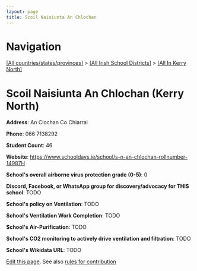 ```yaml
---
layout: page
title: Scoil Naisiunta An Chlochan
---
```

# Navigation

[[All countries/states/provinces]](../../..) > [[All Irish School Districts]](../..) > [[All In Kerry North]](..)

# Scoil Naisiunta An Chlochan (Kerry North)

**Address**: An Clochan Co Chiarrai

**Phone**: 066 7138292

**Student Count**: 46

**Website**: <https://www.schooldays.ie/school/s-n-an-chlochan-rollnumber-14987H>

**School's overall airborne virus protection grade (0-5)**: 0

**Discord, Facebook, or WhatsApp group for discovery/advocacy for THIS school**: TODO

**School's policy on Ventilation**: TODO

**School's Ventilation Work Completion**: TODO

**School's Air-Purification**: TODO

**School's CO2 monitoring to actively drive ventilation and filtration**: TODO

**School's Wikidata URL**: TODO


[Edit this page](https://github.com/ventilate-schools/Ireland/edit/main/./Kerry_North/Scoil_Naisiunta_An_Chlochan.md). See also [rules for contribution](../../../contribution-rules/)